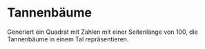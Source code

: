 # Tannenbäume

Generiert ein Quadrat mit Zahlen mit einer Seitenlänge von 100, die Tannenbäume in einem Tal repräsentieren.